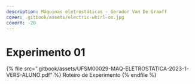 ```yaml
---
description: Máquinas eletrostáticas - Gerador Van De Graaff
cover: .gitbook/assets/electric-whirl-on.jpg
coverY: -20
---
```


# Experimento 01

{% file src=".gitbook/assets/UFSM00029-MAQ-ELETROSTATICA-2023-1-VERS-ALUNO.pdf" %}
Roteiro de Experimento
{% endfile %}
